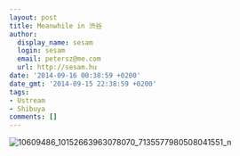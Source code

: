 ```yaml
---
layout: post
title: Meanwhile in 渋谷
author:
  display_name: sesam
  login: sesam
  email: petersz@me.com
  url: http://sesam.hu
date: '2014-09-16 00:38:59 +0200'
date_gmt: '2014-09-15 22:38:59 +0200'
tags:
- Ustream
- Shibuya
comments: []
---
```


![10609486_10152663963078070_7135577980508041551_n](http://sesam.hu/wp-content/uploads/2014/09/10609486_10152663963078070_7135577980508041551_n.jpg)
